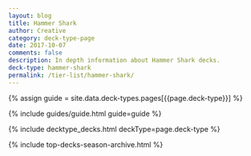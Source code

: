 ```yaml
---
layout: blog
title: Hammer Shark
author: Creative
category: deck-type-page
date: 2017-10-07
comments: false
description: In depth information about Hammer Shark decks.
deck-type: hammer-shark
permalink: /tier-list/hammer-shark/
---
```


{% assign guide = site.data.deck-types.pages[{{page.deck-type}}] %}

{% include guides/guide.html guide=guide %}

{% include decktype_decks.html deckType=page.deck-type %}

{% include top-decks-season-archive.html %}